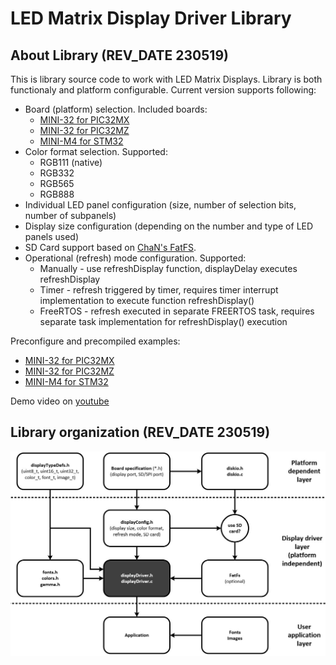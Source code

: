 # LED Matrix Display Driver Library

## About Library (REV_DATE 230519)

This is library source code to work with LED Matrix Displays. Library is both functionaly and platform configurable. Current version supports following:

- Board (platform) selection. Included boards:
   - [MINI-32 for PIC32MX](https://www.mikroe.com/mini-pic32mx) 
   - [MINI-32 for PIC32MZ](https://www.mikroe.com/mini-32-for-pic32mz)
   - [MINI-M4 for STM32](https://www.mikroe.com/mini-stm32f4)
- Color format selection. Supported:   
   - RGB111 (native)
   - RGB332
   - RGB565
   - RGB888
- Individual LED panel configuration (size, number of selection bits, number of subpanels)
- Display size configuration (depending on the number and type of LED panels used)
- SD Card support based on [ChaN's FatFS](http://elm-chan.org/fsw/ff/00index_e.html). 
- Operational (refresh) mode configuration. Supported:
   - Manually - use refreshDisplay function, displayDelay executes refreshDisplay
   - Timer - refresh triggered by timer, requires timer interrupt implementation to execute function refreshDisplay() 
   - FreeRTOS - refresh executed in separate FREERTOS task, requires separate task implementation for refreshDisplay() execution

Preconfigure and precompiled examples:
   - [MINI-32 for PIC32MX](https://) 
   - [MINI-32 for PIC32MZ](https://)
   - [MINI-M4 for STM32](https://)

Demo video on [youtube](https://)

## Library organization (REV_DATE 230519)
![Screenshot](schematic.jpg)
